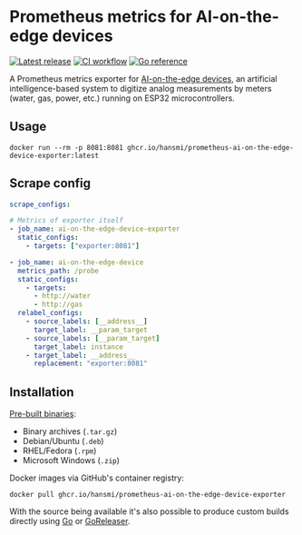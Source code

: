 # Prometheus metrics for AI-on-the-edge devices

[![Latest release](https://img.shields.io/github/v/release/hansmi/prometheus-ai-on-the-edge-device-exporter)][releases]
[![CI workflow](https://github.com/hansmi/prometheus-ai-on-the-edge-device-exporter/actions/workflows/ci.yaml/badge.svg)](https://github.com/hansmi/prometheus-ai-on-the-edge-device-exporter/actions/workflows/ci.yaml)
[![Go reference](https://pkg.go.dev/badge/github.com/hansmi/prometheus-ai-on-the-edge-device-exporter.svg)](https://pkg.go.dev/github.com/hansmi/prometheus-ai-on-the-edge-device-exporter)

A Prometheus metrics exporter for [AI-on-the-edge devices][aiontheedge], an
artificial intelligence-based system to digitize analog measurements by meters
(water, gas, power, etc.) running on ESP32 microcontrollers.


## Usage

```shell
docker run --rm -p 8081:8081 ghcr.io/hansmi/prometheus-ai-on-the-edge-device-exporter:latest
```


## Scrape config

```yaml
scrape_configs:

# Metrics of exporter itself
- job_name: ai-on-the-edge-device-exporter
  static_configs:
    - targets: ["exporter:8081"]

- job_name: ai-on-the-edge-device
  metrics_path: /probe
  static_configs:
    - targets:
      - http://water
      - http://gas
  relabel_configs:
    - source_labels: [__address__]
      target_label: __param_target
    - source_labels: [__param_target]
      target_label: instance
    - target_label: __address__
      replacement: "exporter:8081"
```


## Installation

[Pre-built binaries][releases]:

* Binary archives (`.tar.gz`)
* Debian/Ubuntu (`.deb`)
* RHEL/Fedora (`.rpm`)
* Microsoft Windows (`.zip`)

Docker images via GitHub's container registry:

```shell
docker pull ghcr.io/hansmi/prometheus-ai-on-the-edge-device-exporter
```

With the source being available it's also possible to produce custom builds
directly using [Go][golang] or [GoReleaser][goreleaser].


[aiontheedge]: https://github.com/jomjol/AI-on-the-edge-device
[golang]: https://golang.org/
[goreleaser]: https://goreleaser.com/
[releases]: https://github.com/hansmi/prometheus-ai-on-the-edge-device-exporter/releases/latest

<!-- vim: set sw=2 sts=2 et : -->
